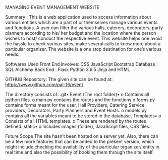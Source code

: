 MANAGING EVENT MANAGEMENT WEBSITE


Summary :
This is a web application used to access information about various entities which are a part of or themselves manage various events and functions. A user can filter the various halls, caterers, decorators, party planners according to his/ her budget and the location where the person wishes to host/ conduct the respective event. This website helps one avoid the hassle to check various sites, make several calls to know more about a particular organizer.
The website is a one stop destination for one’s various needs.


Softwares Used Front End involves: CSS JavaScript Bootstrap
               Database          : SQL Alchemy 
               Back End          : Flask Python 3.6.5 Jinja and HTML 
               
               
               
GITHUB Repository: The given site can be found at: https://www.github.com/pal-16/event 

The directory consists of:  .git•  Event (The root folder)• o Contains all python files. o main.py contains the routes and the functions o forms.py contains forms meant for the user, Hall Providers, Catering Service providers, Decorators, Party Planners and Event Hosts. o models.py contains all the variables meant to be stored in the database.  Templates• o Consists of all HTML templates. o These are rendered by the routes defined.  static• o Includes images (folder), JavaScript files, CSS files.  


Future Scope The site hasn’t been hosted on a server yet. Also, there can be a few more features that can be added to the present version, which might include checking the availability of the particular organizer/ entity in real time and also the possibility of booking them through the site itself.
